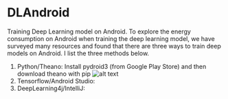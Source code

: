 # DLAndroid
Training Deep Learning model on Android.
To explore the energy consumption on Android when training the deep learning model, we have surveyed many resources and found that there are three ways to train deep models on Android. I list the three methods below.
  1. Python/Theano: Install pydroid3 (from Google Play Store) and then download theano with pip
  ![alt text](https://raw.githubusercontent.com/username/projectname/branch/path/to/img.png)
  2. Tensorflow/Android Studio: 
  3. DeepLearning4j/IntelliJ:
